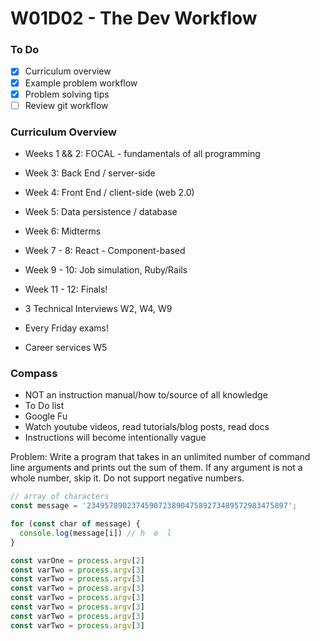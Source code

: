 # W01D02 - The Dev Workflow

### To Do
- [x] Curriculum overview
- [x] Example problem workflow
- [x] Problem solving tips
- [ ] Review git workflow

### Curriculum Overview
* Weeks 1 && 2: FOCAL - fundamentals of all programming
* Week 3: Back End / server-side
* Week 4: Front End / client-side (web 2.0)
* Week 5: Data persistence / database
* Week 6: Midterms

* Week 7 - 8: React - Component-based
* Week 9 - 10: Job simulation, Ruby/Rails
* Week 11 - 12: Finals!

* 3 Technical Interviews W2, W4, W9
* Every Friday exams!
* Career services W5

### Compass
* NOT an instruction manual/how to/source of all knowledge
* To Do list
* Google Fu
* Watch youtube videos, read tutorials/blog posts, read docs
* Instructions will become intentionally vague

Problem:
Write a program that takes in an unlimited number of command line arguments and prints out the sum of them. If any argument is not a whole number, skip it. Do not support negative numbers.

```js
// array of characters
const message = '234957890237459072389047589273489572983475897';

for (const char of message) {
  console.log(message[i]) // h  e  l
}

```


```js
const varOne = process.argv[2]
const varTwo = process.argv[3]
const varTwo = process.argv[3]
const varTwo = process.argv[3]
const varTwo = process.argv[3]
const varTwo = process.argv[3]
const varTwo = process.argv[3]
const varTwo = process.argv[3]
```








#
